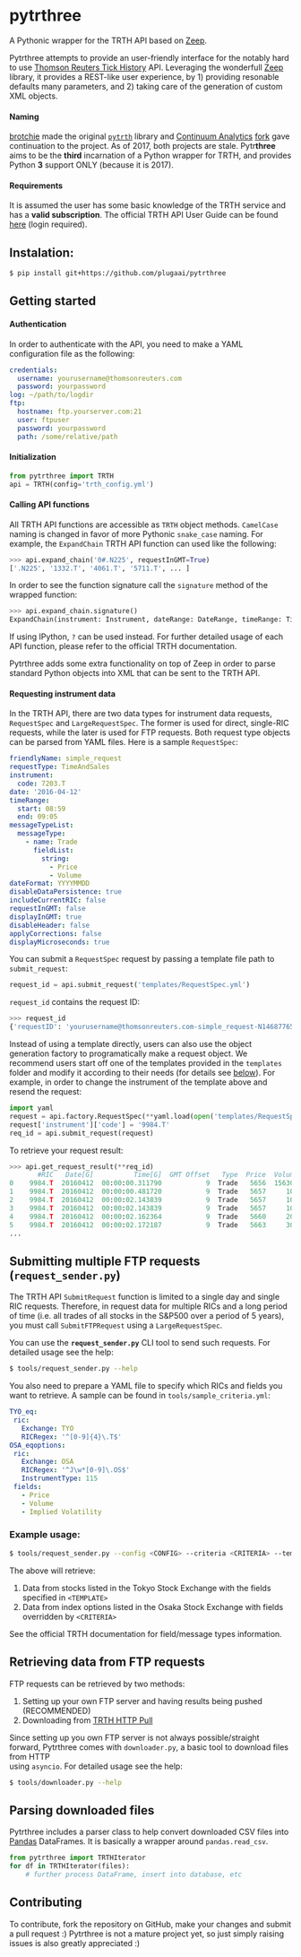 # pytrthree
A Pythonic wrapper for the TRTH API based on [Zeep](http://docs.python-zeep.org/en/master/).

Pytrthree attempts to provide an user-friendly interface for the notably hard to use [Thomson Reuters Tick History](https://tickhistory.thomsonreuters.com/TickHistory/TRTH?action=get_main_applet) 
API. Leveraging the wonderfull [Zeep](http://docs.python-zeep.org/en/master/) library, 
it provides a REST-like user experience, by 1) providing resonable defaults many parameters, 
and 2) taking care of the generation of custom XML objects.


#### Naming
[brotchie](https://github.com/brotchie) made the original [`pytrth`](https://github.com/brotchie/pytrth) 
library and [Continuum Analytics](https://www.continuum.io/) [fork](https://github.com/ContinuumIO/pytrth) 
gave continuation to the project. 
As of 2017, both projects are stale. 
Pytr**three** aims to be the **third** incarnation of a Python wrapper for TRTH, 
and provides Python **3** support ONLY (because it is 2017).

#### Requirements
It is assumed the user has some basic knowledge of the TRTH service and has a **valid subscription**. The official TRTH API User Guide can be found [here](https://tickhistory.thomsonreuters.com/data/results/RDTH.sample@reuters.com/TRTH_API_User_Guide_v5_8.pdf) (login required).

## Instalation:

```bash
$ pip install git+https://github.com/plugaai/pytrthree
```

## Getting started

#### Authentication
In order to authenticate with the API, you need to make a YAML configuration file as the following:

```yaml
credentials:
  username: yourusername@thomsonreuters.com
  password: yourpassword
log: ~/path/to/logdir
ftp:
  hostname: ftp.yourserver.com:21
  user: ftpuser
  password: yourpassword
  path: /some/relative/path
```

#### Initialization

```python
from pytrthree import TRTH
api = TRTH(config='trth_config.yml')
```

#### Calling API functions

All TRTH API functions are accessible as `TRTH` object methods. `CamelCase` naming is changed in favor of more Pythonic `snake_case` naming. For example, the `ExpandChain` TRTH API function can used like the following: 

```python
>>> api.expand_chain('0#.N225', requestInGMT=True)
['.N225', '1332.T', '4061.T', '5711.T', ... ]
```

In order to see the function signature call the `signature` method of the wrapped function: 

```python
>>> api.expand_chain.signature()
ExpandChain(instrument: Instrument, dateRange: DateRange, timeRange: TimeRange, requestInGMT: xsd:boolean) --> ArrayOfInstrument
```

If using IPython, `?` can be used instead. For further detailed usage of each API function, 
please refer to the official TRTH documentation.

Pytrthree adds some extra functionality on top of Zeep in order to parse standard Python 
objects into XML that can be sent to the TRTH API. 

#### Requesting instrument data

In the TRTH API, there are two data types for instrument data requests, 
`RequestSpec` and `LargeRequestSpec`.
The former is used for direct, single-RIC requests, while the later is used for FTP 
requests. Both request type objects can be parsed from YAML files. 
Here is a sample `RequestSpec`: 

```yaml
friendlyName: simple_request
requestType: TimeAndSales
instrument:
  code: 7203.T
date: '2016-04-12'
timeRange:
  start: 08:59
  end: 09:05
messageTypeList:
  messageType:
    - name: Trade
      fieldList:
        string:
          - Price
          - Volume
dateFormat: YYYYMMDD
disableDataPersistence: true
includeCurrentRIC: false
requestInGMT: false
displayInGMT: true
disableHeader: false
applyCorrections: false
displayMicroseconds: true
```

You can submit a `RequestSpec` request by passing a template file path to `submit_request`:

```python
request_id = api.submit_request('templates/RequestSpec.yml')
```

`request_id` contains the request ID:

```python
>>> request_id
{'requestID': 'yourusername@thomsonreuters.com-simple_request-N146877655'}
```

Instead of using a template directly, users can also use the object generation factory 
to programatically make a request object. 
We recommend users start off one of the templates provided in the `templates` folder 
and modify it according to their needs (for details see [below](#)). 
For example, in order to change the instrument of the template above and 
resend the request:

```python
import yaml
request = api.factory.RequestSpec(**yaml.load(open('templates/RequestSpec.yml')))
request['instrument']['code'] = '9984.T'
req_id = api.submit_request(request)
```

To retrieve your request result:

```python
>>> api.get_request_result(**req_id)
       #RIC   Date[G]          Time[G]  GMT Offset   Type  Price  Volume
0    9984.T  20160412  00:00:00.311790           9  Trade   5656  156300
1    9984.T  20160412  00:00:00.481720           9  Trade   5657     100
2    9984.T  20160412  00:00:02.143839           9  Trade   5657     100
3    9984.T  20160412  00:00:02.143839           9  Trade   5657     100
4    9984.T  20160412  00:00:02.162364           9  Trade   5660     200
5    9984.T  20160412  00:00:02.172187           9  Trade   5663     300
...

``` 

## Submitting multiple FTP requests (`request_sender.py`)

The TRTH API `SubmitRequest` function is limited to a single day and single RIC requests. 
Therefore, in request data for multiple RICs and a long period of time (i.e. all trades 
of all stocks in the S&P500 over a period of 5 years), you must call `SubmitFTPRequest` using
a `LargeRequestSpec`.

You can use the **`request_sender.py`** CLI tool to send such requests. 
For detailed usage see the help:
 
 ```bash
 $ tools/request_sender.py --help
 ```
 
You also need to prepare a YAML file to specify which RICs and fields you want to retrieve.
A sample can be found in `tools/sample_criteria.yml`:
 
 ```yaml
TYO_eq:
  ric:
    Exchange: TYO
    RICRegex: '^[0-9]{4}\.T$'
OSA_eqoptions:
  ric:
    Exchange: OSA
    RICRegex: '^J\w*[0-9]\.OS$'
    InstrumentType: 115
  fields:
    - Price
    - Volume
    - Implied Volatility
```

### Example usage:

```bash
$ tools/request_sender.py --config <CONFIG> --criteria <CRITERIA> --template <TEMPLATE> --start 2012-01-01
```

The above will retrieve:
1) Data from stocks listed in the Tokyo Stock Exchange with the fields specified in `<TEMPLATE>`
2) Data from index options listed in the Osaka Stock Exchange with fields overridden by `<CRITERIA>`

See the official TRTH documentation for field/message types information.

## Retrieving data from FTP requests 

FTP requests can be retrieved by two methods:
1) Setting up your own FTP server and having results being pushed (RECOMMENDED) 
2) Downloading from [TRTH HTTP Pull](https://tickhistory.thomsonreuters.com/HttpPull/)

Since setting up you own FTP server is not always possible/straight forward, 
Pytrthree comes with `downloader.py`, a basic tool to download files from HTTP  
using `asyncio`. For detailed usage see the help:
 
 ```bash
 $ tools/downloader.py --help
 ```

## Parsing downloaded files

Pytrthree includes a parser class to help convert downloaded CSV files into [Pandas](http://pandas.pydata.org/)
DataFrames. It is basically a wrapper around `pandas.read_csv`.

```python
from pytrthree import TRTHIterator
for df in TRTHIterator(files):
    # further process DataFrame, insert into database, etc
```

## Contributing

To contribute, fork the repository on GitHub, make your changes and 
submit a pull request :)
Pytrthree is not a mature project yet, so just simply raising issues is 
also greatly appreciated :)
